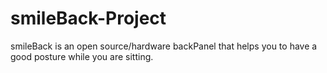 # smileBack-Project
smileBack is an open source/hardware backPanel that helps you to have a good posture while you are sitting. 
